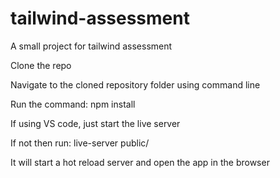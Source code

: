 # tailwind-assessment
A small project for tailwind assessment


Clone the repo 


Navigate to the cloned repository folder using command line


Run the command: npm install  


If using VS code, just start the live server


If not then run: live-server public/ 


It will start a hot reload server and open the app in the browser
